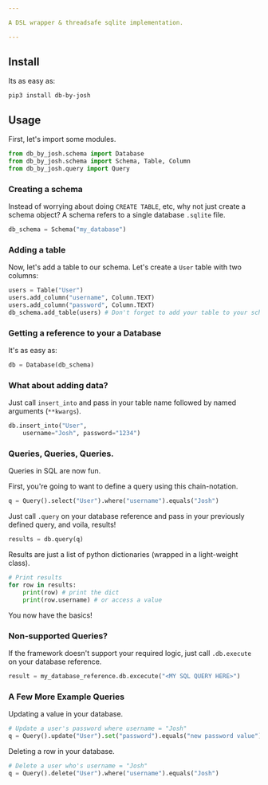 ```yaml
---

A DSL wrapper & threadsafe sqlite implementation.

---
```


## Install

Its as easy as:

`pip3 install db-by-josh`

## Usage

First, let's import some modules.

```python
from db_by_josh.schema import Database
from db_by_josh.schema import Schema, Table, Column
from db_by_josh.query import Query
```

### Creating a schema

Instead of worrying about doing `CREATE TABLE`, etc, why not just create a schema object? A schema refers to a single database `.sqlite` file.

```python
db_schema = Schema("my_database")
```

### Adding a table

Now, let's add a table to our schema. Let's create a `User` table with two columns:

```python
users = Table("User")
users.add_column("username", Column.TEXT)
users.add_column("password", Column.TEXT)
db_schema.add_table(users) # Don't forget to add your table to your schema
```

### Getting a reference to your a Database

It's as easy as:

```python
db = Database(db_schema)
```

### What about adding data?

Just call `insert_into` and pass in your table name followed by named arguments (`**kwargs`).

```python
db.insert_into("User", 
    username="Josh", password="1234")
```

### Queries, Queries, Queries.

Queries in SQL are now fun.

First, you're going to want to define a query using this chain-notation.

```python
q = Query().select("User").where("username").equals("Josh")
```

Just call `.query` on your database reference and pass in your previously defined query, and voila, results!

```python
results = db.query(q)
```

Results are just a list of python dictionaries (wrapped in a light-weight class). 

```python
# Print results
for row in results:
    print(row) # print the dict
    print(row.username) # or access a value
```

You now have the basics!


### Non-supported Queries?

If the framework doesn't support your required logic, just call `.db.execute` on your database reference.

```python
result = my_database_reference.db.excecute("<MY SQL QUERY HERE>")
```

### A Few More Example Queries

Updating a value in your database.

```python
# Update a user's password where username = "Josh"
q = Query().update("User").set("password").equals("new password value").where("username").equals("Josh")
```

Deleting a row in your database.

```python
# Delete a user who's username = "Josh"
q = Query().delete("User").where("username").equals("Josh")
```

